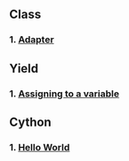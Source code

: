 ## Class

### 1. [Adapter](./docs/Adapter/Adapter.md)

## Yield

### 1. [Assigning to a variable](./docs/Yield/Yield.md)

## Cython

### 1. [Hello World](./docs/Cython/Hello_Word.md)